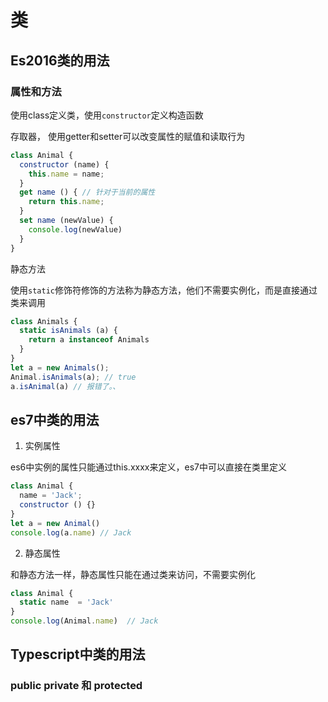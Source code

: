 # 类

## Es2016类的用法

### 属性和方法

使用class定义类，使用`constructor`定义构造函数


存取器， 使用getter和setter可以改变属性的赋值和读取行为

````javascript
class Animal {
  constructor (name) {
    this.name = name;
  }
  get name () { // 针对于当前的属性
    return this.name;
  }
  set name (newValue) {
    console.log(newValue)
  }
}
````

静态方法

使用`static`修饰符修饰的方法称为静态方法，他们不需要实例化，而是直接通过类来调用

````javascript
class Animals {
  static isAnimals (a) {
    return a instanceof Animals
  }
}
let a = new Animals();
Animal.isAnimals(a); // true
a.isAnimal(a) // 报错了。、
````

## es7中类的用法

1. 实例属性

es6中实例的属性只能通过this.xxxx来定义，es7中可以直接在类里定义
````javascript
class Animal {
  name = 'Jack';
  constructor () {}
}
let a = new Animal()
console.log(a.name) // Jack
````

2. 静态属性

和静态方法一样，静态属性只能在通过类来访问，不需要实例化

````javascript
class Animal {
  static name  = 'Jack'
}
console.log(Animal.name)  // Jack
````

## Typescript中类的用法

### public  private 和 protected



